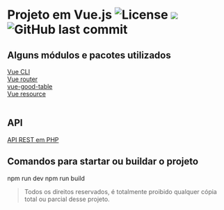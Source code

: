 # Projeto em Vue.js  ![License](https://img.shields.io/badge/license-MIT-green) ![](https://img.shields.io/github/repo-size/Allan96/Projeto-Vue) ![GitHub last commit](https://img.shields.io/github/last-commit/Allan96/Projeto-Vue)

## Alguns módulos e pacotes utilizados

[Vue CLI](https://vuejs.org/)<br>
[Vue router](https://router.vuejs.org/)<br>
[vue-good-table](https://xaksis.github.io/vue-good-table/)<br>
[Vue resource](https://github.com/pagekit/vue-resource) <br><br>

## API
[API REST em PHP](https://github.com/Allan96/API-PHP)

## Comandos para startar ou buildar o projeto
npm run dev
npm run build


> Todos os direitos reservados, é totalmente proibido qualquer cópia total ou parcial desse projeto.
